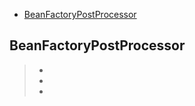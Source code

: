 - [BeanFactoryPostProcessor](#BeanFactoryPostProcessor)

## BeanFactoryPostProcessor

> * 
> * 
> * 
